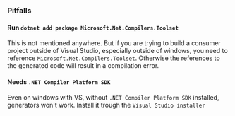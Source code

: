 ### Pitfalls

#### Run `dotnet add package Microsoft.Net.Compilers.Toolset`
This is not mentioned anywhere. But if you are trying to build a consumer project outside of Visual Studio, especially outside of windows, you need to reference `Microsoft.Net.Compilers.Toolset`.
Otherwise the references to the generated code will result in a compilation error.

#### Needs `.NET Compiler Platform SDK`
Even on windows with VS, without `.NET Compiler Platform SDK` installed, generators won't work. Install it trough the `Visual Studio installer`